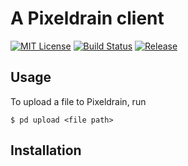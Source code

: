 # A Pixeldrain client
[![MIT License](https://img.shields.io/badge/license-MIT-blue.svg?style=flat)](LICENSE)
[![Build Status](https://travis-ci.org/jkawamoto/go-pixeldrain.svg?branch=master)](https://travis-ci.org/jkawamoto/go-pixeldrain)
[![Release](https://img.shields.io/badge/release-0.1.0-brightgreen.svg)](https://github.com/jkawamoto/go-pixeldrain/releases/tag/v0.1.0)


## Usage
To upload a file to Pixeldrain, run 

```
$ pd upload <file path>
```

## Installation
